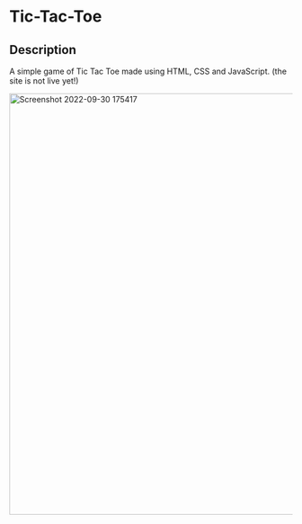# Tic-Tac-Toe
## Description
A simple game of Tic Tac Toe made using HTML, CSS and JavaScript.
(the site is not live yet!)

<img width="750" alt="Screenshot 2022-09-30 175417" src="https://user-images.githubusercontent.com/82762146/193268886-42cffc6a-1cfa-4819-a69c-c79a017a6a24.png">
